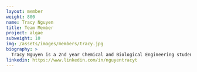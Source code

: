 ```yaml
---
layout: member
weight: 800
name: Tracy Nguyen
title: Team Member
project: algae
subweight: 10
img: /assets/images/members/tracy.jpg
biography: >
  Tracy Nguyen is a 2nd year Chemical and Biological Engineering student. She is a member of the Algae Biofuels project, where she focuses on nutrient extraction of microalgae. Her involvement in the team stems from her interest in research and development of sustainable energy sources using chemical and biological engineering applications.
linkedin: https://www.linkedin.com/in/nguyentracyt
---
```

